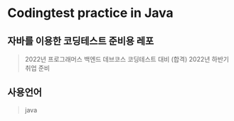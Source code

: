 # Codingtest practice in Java

## 자바를 이용한 코딩테스트 준비용 레포
> 2022년 프로그래머스 백엔드 데브코스 코딩테스트 대비 (합격)
> 2022년 하반기 취업 준비


## 사용언어
> java
